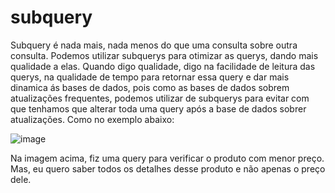 # subquery
Subquery é nada mais, nada menos do que uma consulta sobre outra consulta. Podemos utilizar subquerys para otimizar as querys,
dando mais qualidade a elas. Quando digo qualidade, digo na facilidade de leitura das querys, na qualidade de tempo para retornar 
essa query e dar mais dinamica ás bases de dados, pois como as bases de dados sobrem atualizações frequentes, podemos utilizar de 
subquerys para evitar com que tenhamos que alterar toda uma query após a base de dados sobrer atualizações. Como no exemplo abaixo:

![image](https://github.com/jucafernando/subquery/assets/21082881/b0252a2a-9e36-4553-9617-df3546d389c6)

Na imagem acima, fiz uma query para verificar o produto com menor preço. Mas, eu quero saber todos os detalhes desse produto e não apenas o preço dele.
